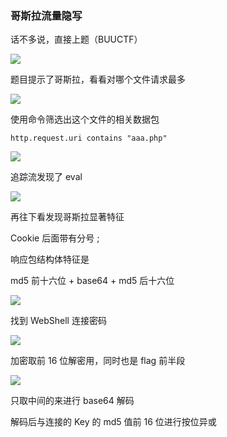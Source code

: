### 哥斯拉流量隐写

话不多说，直接上题（BUUCTF）

![](https://pic1.imgdb.cn/item/67cc2510066befcec6e159ed.jpg)

题目提示了哥斯拉，看看对哪个文件请求最多

![](https://pic1.imgdb.cn/item/67cc2536066befcec6e159f9.jpg)

使用命令筛选出这个文件的相关数据包

```shell
http.request.uri contains "aaa.php"
```

![](https://pic1.imgdb.cn/item/67cc2563066befcec6e159ff.jpg)

追踪流发现了 eval

![](https://pic1.imgdb.cn/item/67cc2576066befcec6e15a02.jpg)

再往下看发现哥斯拉显著特征

Cookie 后面带有分号 ;

响应包结构体特征是

md5 前十六位 + base64 + md5 后十六位

![](https://pic1.imgdb.cn/item/67cc25a1066befcec6e15a08.jpg)

找到 WebShell 连接密码

![](https://pic1.imgdb.cn/item/67cc25be066befcec6e15a12.jpg)

加密取前 16 位解密用，同时也是 flag 前半段

![](https://pic1.imgdb.cn/item/67cc25da066befcec6e15a19.jpg)

只取中间的来进行 base64 解码

解码后与连接的 Key 的 md5 值前 16 位进行按位异或



